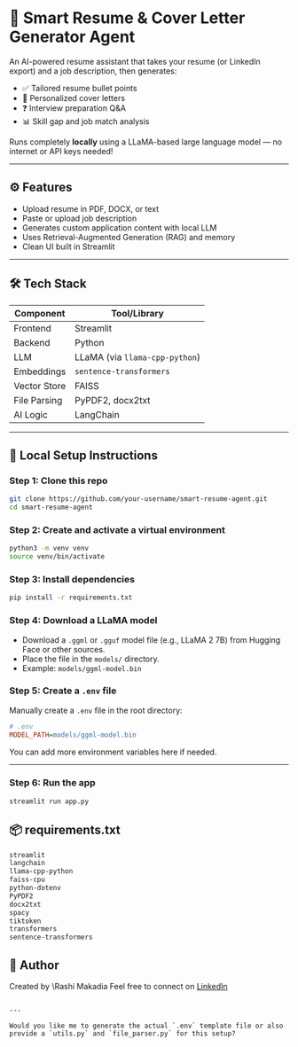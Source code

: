 
# 🧠 Smart Resume & Cover Letter Generator Agent

An AI-powered resume assistant that takes your resume (or LinkedIn export) and a job description, then generates:

- ✅ Tailored resume bullet points  
- 📝 Personalized cover letters  
- ❓ Interview preparation Q&A  
- 📊 Skill gap and job match analysis  

Runs completely **locally** using a LLaMA-based large language model — no internet or API keys needed!

---

## ⚙️ Features

- Upload resume in PDF, DOCX, or text
- Paste or upload job description
- Generates custom application content with local LLM
- Uses Retrieval-Augmented Generation (RAG) and memory
- Clean UI built in Streamlit

---

## 🛠️ Tech Stack

| Component        | Tool/Library              |
|------------------|---------------------------|
| Frontend         | Streamlit                 |
| Backend          | Python                    |
| LLM              | LLaMA (via `llama-cpp-python`) |
| Embeddings       | `sentence-transformers`   |
| Vector Store     | FAISS                     |
| File Parsing     | PyPDF2, docx2txt          |
| AI Logic         | LangChain                 |

---

## 🧪 Local Setup Instructions

### Step 1: Clone this repo

```bash
git clone https://github.com/your-username/smart-resume-agent.git
cd smart-resume-agent
````

### Step 2: Create and activate a virtual environment

```bash
python3 -m venv venv
source venv/bin/activate
```

### Step 3: Install dependencies

```bash
pip install -r requirements.txt
```

### Step 4: Download a LLaMA model

* Download a `.ggml` or `.gguf` model file (e.g., LLaMA 2 7B) from Hugging Face or other sources.
* Place the file in the `models/` directory.
* Example: `models/ggml-model.bin`

### Step 5: Create a `.env` file

Manually create a `.env` file in the root directory:

```ini
# .env
MODEL_PATH=models/ggml-model.bin
```

You can add more environment variables here if needed.

---

### Step 6: Run the app

```bash
streamlit run app.py
```



## 📦 requirements.txt

```txt
streamlit
langchain
llama-cpp-python
faiss-cpu
python-dotenv
PyPDF2
docx2txt
spacy
tiktoken
transformers
sentence-transformers
```



## 👤 Author

Created by \Rashi Makadia
Feel free to connect on [LinkedIn](https://www.linkedin.com/in/rashi-makadia-11a10a249/)

```

---

Would you like me to generate the actual `.env` template file or also provide a `utils.py` and `file_parser.py` for this setup?
```
